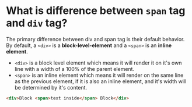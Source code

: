 # What is difference between `span` tag and `div` tag?

The primary difference between div and span tag is their default behavior. By default, a `<div>` is a **block-level-element** and a `<span>` is an **inline element**.

-   `<div>` is a block level element which means it will render it on it's own line with a width of a 100% of the parent element.
-   `<span>` is an inline element which means it will render on the same line as the previous element, if it is also an inline element, and it's width will be determined by it's content.

```html
<div>Block <span>text inside</span> Block</div>
```
